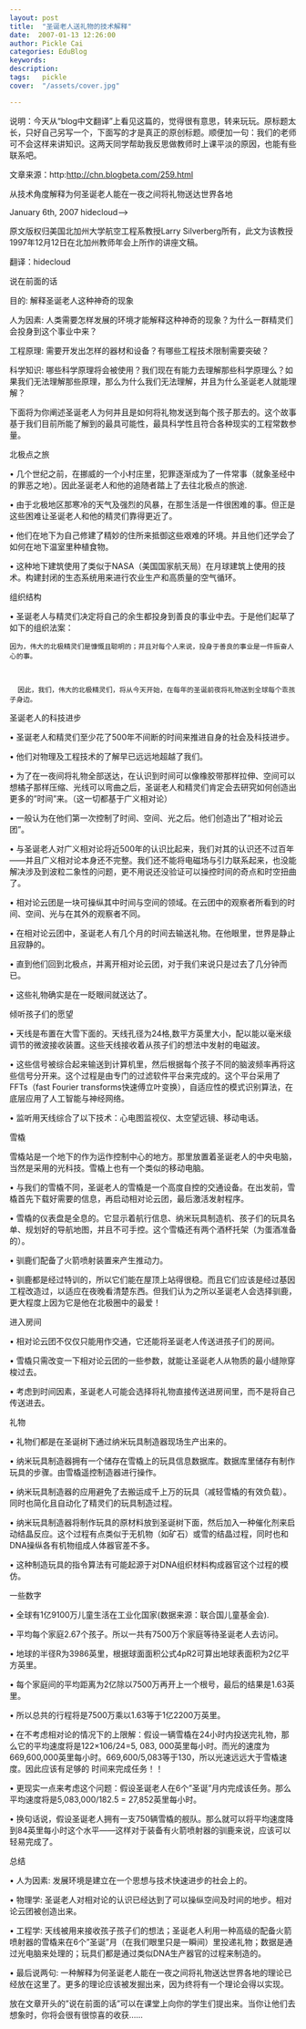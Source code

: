 ```yaml
---
layout: post  
title:  "圣诞老人送礼物的技术解释"
date:  2007-01-13 12:26:00
author: Pickle Cai  
categories: EduBlog  
keywords: 
description:   
tags:	pickle   
cover:  "/assets/cover.jpg"  

---
```


说明：今天从“blog中文翻译”上看见这篇的，觉得很有意思，转来玩玩。原标题太长，只好自己另写一个，下面写的才是真正的原创标题。顺便加一句：我们的老师可不会这样来讲知识。这两天同学帮助我反思做教师时上课平淡的原因，也能有些联系吧。

文章来源：http:http://chn.blogbeta.com/259.html

 

从技术角度解释为何圣诞老人能在一夜之间将礼物送达世界各地

January 6th, 2007 hidecloud-->

原文版权归美国北加州大学航空工程系教授Larry Silverberg所有，此文为该教授1997年12月12日在北加州教师年会上所作的讲座文稿。 



翻译：hidecloud





说在前面的话





目的: 解释圣诞老人这种神奇的现象



人为因素: 人类需要怎样发展的环境才能解释这种神奇的现象？为什么一群精灵们会投身到这个事业中来？



工程原理: 需要开发出怎样的器材和设备？有哪些工程技术限制需要突破？



科学知识: 哪些科学原理将会被使用？我们现在有能力去理解那些科学原理么？如果我们无法理解那些原理，那么为什么我们无法理解，并且为什么圣诞老人就能理解？   



下面将为你阐述圣诞老人为何并且是如何将礼物发送到每个孩子那去的。这个故事基于我们目前所能了解到的最具可能性，最具科学性且符合各种现实的工程常数参量。 



北极点之旅





•   几个世纪之前，在挪威的一个小村庄里，犯罪逐渐成为了一件常事（就象圣经中的罪恶之地）。因此圣诞老人和他的追随者踏上了去往北极点的旅途.



•   由于北极地区那寒冷的天气及强烈的风暴，在那生活是一件很困难的事。但正是这些困难让圣诞老人和他的精灵们靠得更近了。



•   他们在地下为自己修建了精妙的住所来抵御这些艰难的环境。并且他们还学会了如何在地下温室里种植食物。



•   这种地下建筑使用了类似于NASA（美国国家航天局）在月球建筑上使用的技术。构建封闭的生态系统用来进行农业生产和高质量的空气循环。



组织结构





•   圣诞老人与精灵们决定将自己的余生都投身到善良的事业中去。于是他们起草了如下的组织法案：



    因为，伟大的北极精灵们是慷慨且聪明的；并且对每个人来说，投身于善良的事业是一件振奋人心的事。



      因此，我们，伟大的北极精灵们，将从今天开始，在每年的圣诞前夜将礼物送到全球每个乖孩子身边。



圣诞老人的科技进步





•   圣诞老人和精灵们至少花了500年不间断的时间来推进自身的社会及科技进步。



•   他们对物理及工程技术的了解早已远远地超越了我们。



•   为了在一夜间将礼物全部送达，在认识到时间可以像橡胶带那样拉伸、空间可以想橘子那样压缩、光线可以弯曲之后，圣诞老人和精灵们肯定会去研究如何创造出更多的”时间”来。（这一切都基于广义相对论）



•   一般认为在他们第一次控制了时间、空间、光之后。他们创造出了”相对论云团”。



•   与圣诞老人对广义相对论将近500年的认识比起来，我们对其的认识还不过百年——并且广义相对论本身还不完整。我们还不能将电磁场与引力联系起来，也没能解决涉及到波粒二象性的问题，更不用说还没验证可以操控时间的奇点和时空扭曲了。



•   相对论云团是一块可操纵其中时间与空间的领域。在云团中的观察者所看到的时间、空间、光与在其外的观察者不同。



•   在相对论云团中，圣诞老人有几个月的时间去输送礼物。在他眼里，世界是静止且寂静的。



•   直到他们回到北极点，并离开相对论云团，对于我们来说只是过去了几分钟而已。



•   这些礼物确实是在一眨眼间就送达了。



倾听孩子们的愿望





•   天线是布置在大雪下面的。天线孔径为24格,数平方英里大小，配以能以毫米级调节的微波接收装置。这些天线接收着从孩子们的想法中发射的电磁波。



•   这些信号被综合起来输送到计算机里，然后根据每个孩子不同的脑波频率再将这些信号分开来。这个过程是由专门的过滤软件平台来完成的。这个平台采用了 FFTs（fast Fourier transforms快速傅立叶变换），自适应性的模式识别算法，在底层应用了人工智能与神经网络。



•   监听用天线综合了以下技术：心电图监视仪、太空望远镜、移动电话。



雪橇





雪橇站是一个地下的作为运作控制中心的地方。那里放置着圣诞老人的中央电脑，当然是采用的光科技。雪橇上也有一个类似的移动电脑。



•   与我们的雪橇不同，圣诞老人的雪橇是一个高度自控的交通设备。在出发前，雪橇首先下载好需要的信息，再启动相对论云团，最后激活发射程序。



•   雪橇的仪表盘是全息的。它显示着航行信息、纳米玩具制造机、孩子们的玩具名单、规划好的导航地图，并且不可手控。这个雪橇还有两个酒杯托架（为蛋酒准备的）。



•   驯鹿们配备了火箭喷射装置来产生推动力。



•   驯鹿都是经过特训的，所以它们能在屋顶上站得很稳。而且它们应该是经过基因工程改造过，以适应在夜晚看清楚东西。但我们认为之所以圣诞老人会选择驯鹿，更大程度上因为它是他在北极圈中的最爱！



进入房间





•   相对论云团不仅仅只能用作交通，它还能将圣诞老人传送进孩子们的房间。



•   雪橇只需改变一下相对论云团的一些参数，就能让圣诞老人从物质的最小缝隙穿梭过去。



•   考虑到时间因素，圣诞老人可能会选择将礼物直接传送进房间里，而不是将自己传送进去。



礼物





•   礼物们都是在圣诞树下通过纳米玩具制造器现场生产出来的。



•   纳米玩具制造器拥有一个储存在雪橇上的玩具信息数据库。数据库里储存有制作玩具的步骤。由雪橇遥控制造器进行操作。



•   纳米玩具制造器的应用避免了去搬运成千上万的玩具（减轻雪橇的有效负载）。同时也简化且自动化了精灵们的玩具制造过程。



•   纳米玩具制造器将制作玩具的原材料放到圣诞树下面，然后加入一种催化剂来启动结晶反应。这个过程有点类似于无机物（如矿石）或雪的结晶过程，同时也和DNA操纵各有机物组成人体器官差不多。



•   这种制造玩具的指令算法有可能起源于对DNA组织材料构成器官这个过程的模仿。 



一些数字





•   全球有1亿9100万儿童生活在工业化国家(数据来源：联合国儿童基金会).



•   平均每个家庭2.67个孩子。所以一共有7500万个家庭等待圣诞老人去访问。



•   地球的半径R为3986英里，根据球面面积公式4pR2可算出地球表面积为2亿平方英里。



•   每个家庭间的平均距离为2亿除以7500万再开上一个根号，最后的结果是1.63英里。



•   所以总共的行程将是7500万乘以1.63等于1亿2200万英里。



•   在不考虑相对论的情况下的上限解：假设一辆雪橇在24小时内投送完礼物，那么它的平均速度将是122×106/24=5, 083, 000英里每小时。而光的速度为669,600,000英里每小时。669,600/5,083等于130，所以光速远远大于雪橇速度。因此应该有足够的 时间来完成任务！！



•   更现实一点来考虑这个问题：假设圣诞老人在6个”圣诞”月内完成该任务。那么平均速度将是5,083,000/182.5 = 27,852英里每小时。



•   换句话说，假设圣诞老人拥有一支750辆雪橇的舰队。那么就可以将平均速度降到84英里每小时这个水平——这样对于装备有火箭喷射器的驯鹿来说，应该可以轻易完成了。 



总结





•   人为因素: 发展环境是建立在一个思想与技术快速进步的社会上的。



•   物理学: 圣诞老人对相对论的认识已经达到了可以操纵空间及时间的地步。相对论云团被创造出来。



•   工程学: 天线被用来接收孩子孩子们的想法；圣诞老人利用一种高级的配备火箭喷射器的雪橇来在6个”圣诞”月（在我们眼里只是一瞬间）里投递礼物；数据是通过光电脑来处理的；玩具们都是通过类似DNA生产器官的过程来制造的。



•   最后说两句: 一种解释为何圣诞老人能在一夜之间将礼物送达世界各地的理论已经放在这里了。更多的理论应该被发掘出来，因为终将有一个理论会得以实现。

                                                                         

放在文章开头的”说在前面的话”可以在课堂上向你的学生们提出来。当你让他们去想象时，你将会很有很惊喜的收获……



		    
